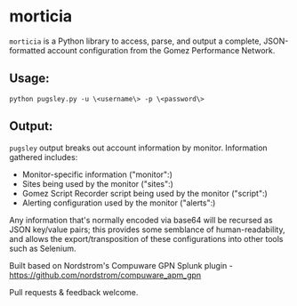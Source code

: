 # morticia

`morticia` is a Python library to access, parse, and output a complete, JSON-formatted account configuration from the Gomez Performance Network.


## Usage:

`python pugsley.py -u \<username\> -p \<password\>`

## Output:

`pugsley` output breaks out account information by monitor. Information gathered includes:
- Monitor-specific information ("monitor":)
- Sites being used by the monitor ("sites":)
- Gomez Script Recorder script being used by the monitor ("script":)
- Alerting configuration used by the monitor ("alerts":)

Any information that's normally encoded via base64 will be recursed as JSON key/value pairs; this provides some semblance of human-readability, and allows the export/transposition of these configurations into other tools such as Selenium.

Built based on Nordstrom's Compuware GPN Splunk plugin - https://github.com/nordstrom/compuware_apm_gpn

Pull requests & feedback welcome.
